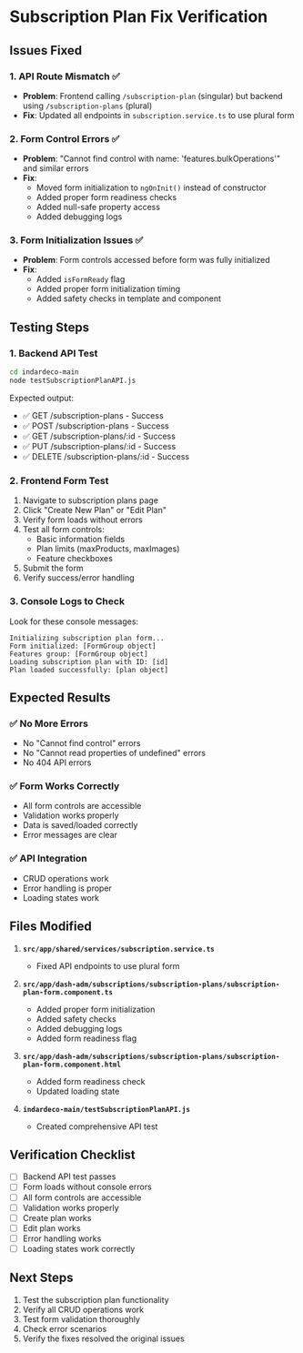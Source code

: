 # Subscription Plan Fix Verification

## Issues Fixed

### 1. API Route Mismatch ✅
- **Problem**: Frontend calling `/subscription-plan` (singular) but backend using `/subscription-plans` (plural)
- **Fix**: Updated all endpoints in `subscription.service.ts` to use plural form

### 2. Form Control Errors ✅
- **Problem**: "Cannot find control with name: 'features.bulkOperations'" and similar errors
- **Fix**: 
  - Moved form initialization to `ngOnInit()` instead of constructor
  - Added proper form readiness checks
  - Added null-safe property access
  - Added debugging logs

### 3. Form Initialization Issues ✅
- **Problem**: Form controls accessed before form was fully initialized
- **Fix**:
  - Added `isFormReady` flag
  - Added proper form initialization timing
  - Added safety checks in template and component

## Testing Steps

### 1. Backend API Test
```bash
cd indardeco-main
node testSubscriptionPlanAPI.js
```

Expected output:
- ✅ GET /subscription-plans - Success
- ✅ POST /subscription-plans - Success
- ✅ GET /subscription-plans/:id - Success
- ✅ PUT /subscription-plans/:id - Success
- ✅ DELETE /subscription-plans/:id - Success

### 2. Frontend Form Test
1. Navigate to subscription plans page
2. Click "Create New Plan" or "Edit Plan"
3. Verify form loads without errors
4. Test all form controls:
   - Basic information fields
   - Plan limits (maxProducts, maxImages)
   - Feature checkboxes
5. Submit the form
6. Verify success/error handling

### 3. Console Logs to Check
Look for these console messages:
```
Initializing subscription plan form...
Form initialized: [FormGroup object]
Features group: [FormGroup object]
Loading subscription plan with ID: [id]
Plan loaded successfully: [plan object]
```

## Expected Results

### ✅ No More Errors
- No "Cannot find control" errors
- No "Cannot read properties of undefined" errors
- No 404 API errors

### ✅ Form Works Correctly
- All form controls are accessible
- Validation works properly
- Data is saved/loaded correctly
- Error messages are clear

### ✅ API Integration
- CRUD operations work
- Error handling is proper
- Loading states work

## Files Modified

1. **`src/app/shared/services/subscription.service.ts`**
   - Fixed API endpoints to use plural form

2. **`src/app/dash-adm/subscriptions/subscription-plans/subscription-plan-form.component.ts`**
   - Added proper form initialization
   - Added safety checks
   - Added debugging logs
   - Added form readiness flag

3. **`src/app/dash-adm/subscriptions/subscription-plans/subscription-plan-form.component.html`**
   - Added form readiness check
   - Updated loading state

4. **`indardeco-main/testSubscriptionPlanAPI.js`**
   - Created comprehensive API test

## Verification Checklist

- [ ] Backend API test passes
- [ ] Form loads without console errors
- [ ] All form controls are accessible
- [ ] Validation works properly
- [ ] Create plan works
- [ ] Edit plan works
- [ ] Error handling works
- [ ] Loading states work correctly

## Next Steps

1. Test the subscription plan functionality
2. Verify all CRUD operations work
3. Test form validation thoroughly
4. Check error scenarios
5. Verify the fixes resolved the original issues 